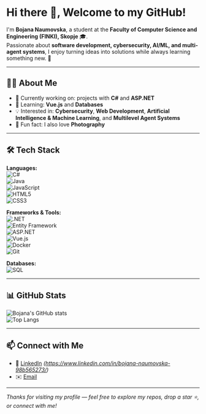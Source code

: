 # Hi there 👋, Welcome to my GitHub!

I'm **Bojana Naumovska**, a student at the **Faculty of Computer Science and Engineering (FINKI), Skopje** 🎓.  
Passionate about **software development, cybersecurity, AI/ML, and multi-agent systems**, I enjoy turning ideas into solutions while always learning something new. 🚀  

---

## 👩‍💻 About Me
- 🔭 Currently working on: projects with **C#** and **ASP.NET**  
- 🌱 Learning: **Vue.js** and **Databases**  
- 💡 Interested in: **Cybersecurity**, **Web Development**, **Artificial Intelligence & Machine Learning**, and **Multilevel Agent Systems**  
- 📸 Fun fact: I also love **Photography**  

---

## 🛠️ Tech Stack

**Languages:**  
![C#](https://img.shields.io/badge/C%23-239120?style=for-the-badge&logo=c-sharp&logoColor=white)  
![Java](https://img.shields.io/badge/Java-ED8B00?style=for-the-badge&logo=openjdk&logoColor=white)  
![JavaScript](https://img.shields.io/badge/JavaScript-F7DF1E?style=for-the-badge&logo=javascript&logoColor=black)  
![HTML5](https://img.shields.io/badge/HTML5-E34F26?style=for-the-badge&logo=html5&logoColor=white)  
![CSS3](https://img.shields.io/badge/CSS3-1572B6?style=for-the-badge&logo=css3&logoColor=white)  

**Frameworks & Tools:**  
![.NET](https://img.shields.io/badge/.NET-512BD4?style=for-the-badge&logo=dotnet&logoColor=white)  
![Entity Framework](https://img.shields.io/badge/Entity%20Framework-512BD4?style=for-the-badge&logo=dotnet&logoColor=white)  
![ASP.NET](https://img.shields.io/badge/ASP.NET-5C2D91?style=for-the-badge&logo=.net&logoColor=white)  
![Vue.js](https://img.shields.io/badge/Vue.js-35495E?style=for-the-badge&logo=vuedotjs&logoColor=4FC08D)  
![Docker](https://img.shields.io/badge/Docker-2496ED?style=for-the-badge&logo=docker&logoColor=white)  
![Git](https://img.shields.io/badge/Git-F05032?style=for-the-badge&logo=git&logoColor=white)  

**Databases:**  
![SQL](https://img.shields.io/badge/SQL-003B57?style=for-the-badge&logo=databricks&logoColor=white)  

---

## 📊 GitHub Stats
![Bojana's GitHub stats](https://github-readme-stats.vercel.app/api?username=Bojana-web&show_icons=true&theme=radical)  
![Top Langs](https://github-readme-stats.vercel.app/api/top-langs/?username=Bojana-web&layout=compact&theme=radical)  

---

## 📫 Connect with Me
- 💼 [LinkedIn](https://www.linkedin.com/) *(https://www.linkedin.com/in/bojana-naumovska-98b565273/)*  
- ✉️ [Email](mailto:boninaumovska11@gmail.com)  

---

*Thanks for visiting my profile — feel free to explore my repos, drop a star ⭐, or connect with me!*

